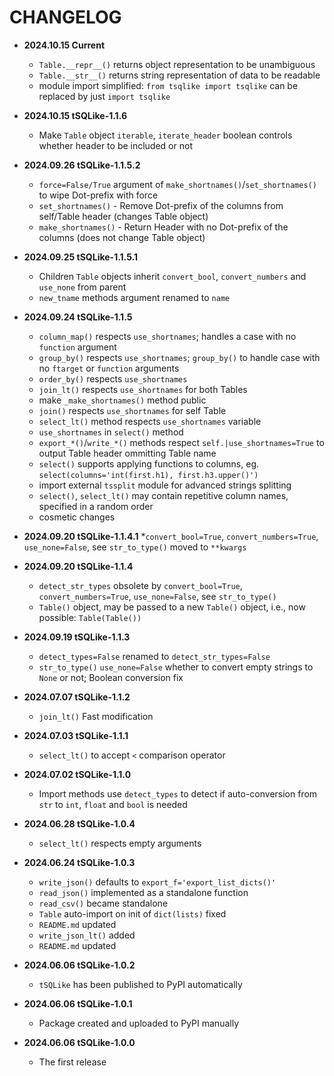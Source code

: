 # CHANGELOG

* **2024.10.15    Current**
  * `Table.__repr__()` returns object representation to be unambiguous
  * `Table.__str__()` returns string representation of data to be readable
  * module import simplified: `from tsqlike import tsqlike` can be replaced by just `import tsqlike`

* **2024.10.15    tSQLike-1.1.6**
  * Make `Table` object `iterable`, `iterate_header` boolean controls whether header to be included or not

* **2024.09.26    tSQLike-1.1.5.2**
  * `force=False/True` argument of `make_shortnames()`/`set_shortnames()` to wipe Dot-prefix with force
  * `set_shortnames()` - Remove Dot-prefix of the columns from self/Table header (changes Table object)
  * `make_shortnames()` - Return Header with no Dot-prefix of the columns (does not change Table object)

* **2024.09.25    tSQLike-1.1.5.1**
  * Children `Table` objects inherit `convert_bool`, `convert_numbers` and `use_none` from parent
  * `new_tname` methods argument renamed to `name`

* **2024.09.24    tSQLike-1.1.5**
  * `column_map()` respects `use_shortnames`; handles a case with no `function` argument
  * `group_by()` respects `use_shortnames`; `group_by()` to handle case with no `ftarget` or `function` arguments
  * `order_by()` respects `use_shortnames`
  * `join_lt()` respects `use_shortnames` for both Tables
  * make `_make_shortnames()` method public
  * `join()` respects `use_shortnames` for self Table
  * `select_lt()` method respects `use_shortnames` variable
  * `use_shortnames` in `select()` method
  * `export_*()`/`write_*()` methods respect `self.|use_shortnames=True` to output Table header ommitting Table name
  * `select()` supports applying functions to columns, eg. `select(columns='int(first.h1), first.h3.upper()')`
  * import external `tssplit` module for advanced strings splitting
  * `select()`, `select_lt()` may contain repetitive column names, specified in a random order
  * cosmetic changes

* **2024.09.20    tSQLike-1.1.4.1**
  *`convert_bool=True`, `convert_numbers=True`, `use_none=False`, see `str_to_type()` moved to `**kwargs`

* **2024.09.20    tSQLike-1.1.4**
  * `detect_str_types` obsolete by `convert_bool=True`, `convert_numbers=True`, `use_none=False`, see `str_to_type()`
  * `Table()` object, may be passed to a new `Table()` object, i.e., now possible: `Table(Table())`

* **2024.09.19    tSQLike-1.1.3**
  * `detect_types=False` renamed to `detect_str_types=False`
  * `str_to_type()` `use_none=False` whether to convert empty strings to `None` or not; Boolean conversion fix

* **2024.07.07    tSQLike-1.1.2**
  * `join_lt()` Fast modification

* **2024.07.03    tSQLike-1.1.1**
  * `select_lt()` to accept `<` comparison operator

* **2024.07.02    tSQLike-1.1.0**
  * Import methods use `detect_types` to detect if auto-conversion from `str` to `int`, `float` and `bool` is needed

* **2024.06.28    tSQLike-1.0.4**
  * `select_lt()` respects empty arguments

* **2024.06.24    tSQLike-1.0.3**
  * `write_json()` defaults to `export_f='export_list_dicts()'`
  * `read_json()` implemented as a standalone function
  * `read_csv()` became standalone
  * `Table` auto-import on init of `dict(lists)` fixed
  * `README.md` updated
  * `write_json_lt()` added
  * `README.md` updated

* **2024.06.06    tSQLike-1.0.2**
  * `tSQLike` has been published to PyPI automatically

* **2024.06.06    tSQLike-1.0.1**
  * Package created and uploaded to PyPI manually

* **2024.06.06    tSQLike-1.0.0**
  * The first release
